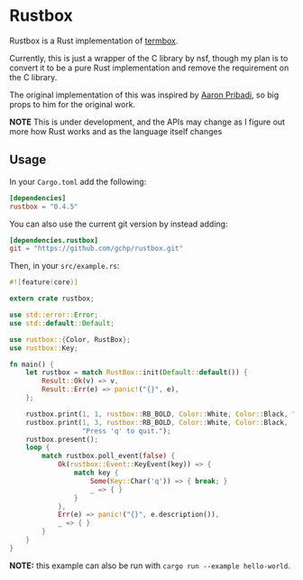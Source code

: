 # Rustbox

Rustbox is a Rust implementation of [termbox](http://github.com/nsf/termbox).

Currently, this is just a wrapper of the C library by nsf, though my plan is to convert it to be a pure Rust implementation and remove the requirement on the C library.

The original implementation of this was inspired by [Aaron Pribadi](http://github.com/apribadi/rust-termbox), so big props to him for the original work.

**NOTE** This is under development, and the APIs may change as I figure out more how Rust works and as the language itself changes


## Usage

In your `Cargo.toml` add the following:

```toml
[dependencies]
rustbox = "0.4.5"
```

You can also use the current git version by instead adding:

```toml
[dependencies.rustbox]
git = "https://github.com/gchp/rustbox.git"
```

Then, in your `src/example.rs`:

```rust
#![feature(core)]

extern crate rustbox;

use std::error::Error;
use std::default::Default;

use rustbox::{Color, RustBox};
use rustbox::Key;

fn main() {
    let rustbox = match RustBox::init(Default::default()) {
        Result::Ok(v) => v,
        Result::Err(e) => panic!("{}", e),
    };

    rustbox.print(1, 1, rustbox::RB_BOLD, Color::White, Color::Black, "Hello, world!");
    rustbox.print(1, 3, rustbox::RB_BOLD, Color::White, Color::Black,
                  "Press 'q' to quit.");
    rustbox.present();
    loop {
        match rustbox.poll_event(false) {
            Ok(rustbox::Event::KeyEvent(key)) => {
                match key {
                    Some(Key::Char('q')) => { break; }
                    _ => { }
                }
            },
            Err(e) => panic!("{}", e.description()),
            _ => { }
        }
    }
}
```

**NOTE:** this example can also be run with `cargo run --example hello-world`.

